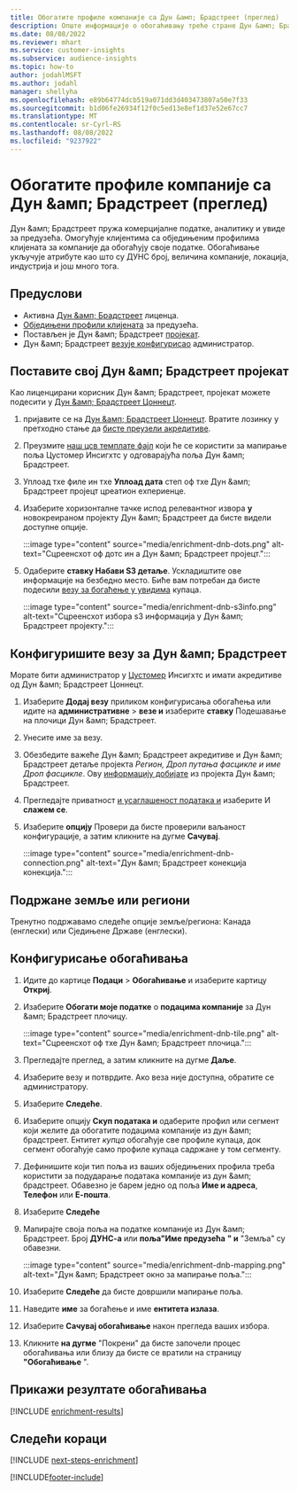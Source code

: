 ```yaml
---
title: Обогатите профиле компаније са Дун &амп; Брадстреет (преглед)
description: Опште информације о обогаћивању треће стране Дун &амп; Брадстреет.
ms.date: 08/08/2022
ms.reviewer: mhart
ms.service: customer-insights
ms.subservice: audience-insights
ms.topic: how-to
author: jodahlMSFT
ms.author: jodahl
manager: shellyha
ms.openlocfilehash: e89b64774dcb519a071dd3d403473807a50e7f33
ms.sourcegitcommit: b1d06fe26934f12f0c5ed13e8ef1d37e52e67cc7
ms.translationtype: MT
ms.contentlocale: sr-Cyrl-RS
ms.lasthandoff: 08/08/2022
ms.locfileid: "9237922"
---
```

# <a name="enrich-company-profiles-with-dun--bradstreet-preview"></a>Обогатите профиле компаније са Дун &амп; Брадстреет (преглед)

Дун &амп; Брадстреет пружа комерцијалне податке, аналитику и увиде за предузећа. Омогућује клијентима са обједињеним профилима клијената за компаније да обогаћују своје податке. Обогаћивање укључује атрибуте као што су ДУНС број, величина компаније, локација, индустрија и још много тога.

## <a name="prerequisites"></a>Предуслови

- Активна [Дун &амп; Брадстреет](https://www.dnb.com/marketing/media/give-your-data-a-boost.html?source=microsoft_audience_insights) лиценца.
- [Обједињени профили клијената](customer-profiles.md) за предузећа.
- Постављен је Дун &амп; Брадстреет [пројекат](#set-up-your-dun--bradstreet-project).
- Дун &амп; Брадстреет [везу](connections.md)[је конфигурисао](#configure-a-connection-for-dun--bradstreet) администратор.

## <a name="set-up-your-dun--bradstreet-project"></a>Поставите свој Дун &амп; Брадстреет пројекат

Као лиценцирани корисник Дун &амп; Брадстреет, пројекат можете подесити у [Дун &амп; Брадстреет Цоннецт](https://connect.dnb.com?lead_source=microsoft_audienceinsights).

1. пријавите се на [Дун &амп; Брадстреет Цоннецт](https://connect.dnb.com?lead_source=microsoft_audienceinsights). Вратите лозинку у претходно стање да [бисте преузели акредитиве](https://sso.dnb.com/signin/forgot-password?lead_source=microsoft_audienceinsights).

1. Преузмите [наш цсв темплате фајл](https://c360devenrichment.blob.core.windows.net/mapping/DnBCIdatamapping.csv) који ће се користити за мапирање поља Цустомер Инсигхтс у одговарајућа поља Дун &амп; Брадстреет.

1. Уплоад тхе филе ин тхе **Уплоад дата** степ оф тхе Дун &амп; Брадстреет пројецт цреатион еxпериенце.

1. Изаберите хоризонталне тачке испод релевантног извора **у** новокреираном пројекту Дун &амп; Брадстреет да бисте видели доступне опције.

   :::image type="content" source="media/enrichment-dnb-dots.png" alt-text="Сцреенсхот оф дотс ин а Дун &амп; Брадстреет пројецт.":::

1. Одаберите **ставку Набави S3 детаље**. Ускладиштите ове информације на безбедно место. Биће вам потребан да бисте подесили [везу за богаћење у увидима](#configure-a-connection-for-dun--bradstreet) купаца.

   :::image type="content" source="media/enrichment-dnb-s3info.png" alt-text="Сцреенсхот избора s3 информација у Дун &амп; Брадстреет пројекту.":::

## <a name="configure-a-connection-for-dun--bradstreet"></a>Конфигуришите везу за Дун &амп; Брадстреет

Морате бити администратор у [Цустомер](permissions.md#admin) Инсигхтс и имати акредитиве од Дун &амп; Брадстреет Цоннецт.

1. Изаберите **Додај везу** приликом конфигурисања обогаћења или идите на **административне** > **везе и** изаберите **ставку** Подешавање на плочици Дун &амп; Брадстреет.

1. Унесите име за везу.

1. Обезбедите важеће Дун &амп; Брадстреет акредитиве и Дун &амп; Брадстреет детаље пројекта *Регион, Дроп путања фасцикле и име Дроп фасцикле*. Ову [информацију добијате](#set-up-your-dun--bradstreet-project) из пројекта Дун &амп; Брадстреет.

1. Прегледајте приватност [и усаглашеност података и](connections.md#data-privacy-and-compliance) изаберите И **слажем се**.

1. Изаберите **опцију** Провери да бисте проверили ваљаност конфигурације, а затим кликните на дугме **Сачувај**.

   :::image type="content" source="media/enrichment-dnb-connection.png" alt-text="Дун &амп; Брадстреет конекција конекција.":::

## <a name="supported-countries-or-regions"></a>Подржане земље или региони

Тренутно подржавамо следеће опције земље/региона: Канада (енглески) или Сједињене Државе (енглески).

## <a name="configure-the-enrichment"></a>Конфигурисање обогаћивања

1. Идите до картице **Подаци** > **Обогаћивање** и изаберите картицу **Откриј**.

1. Изаберите **Обогати моје податке** о **подацима компаније** за Дун &амп; Брадстреет плочицу.

   :::image type="content" source="media/enrichment-dnb-tile.png" alt-text="Сцреенсхот оф тхе Дун &амп; Брадстреет плочица.":::

1. Прегледајте преглед, а затим кликните на дугме **Даље**.

1. Изаберите везу и потврдите. Ако веза није доступна, обратите се администратору.

1. Изаберите **Следеће**.

1. Изаберите опцију **Скуп података и** одаберите профил или сегмент који желите да обогатите подацима компаније из дун &амп; брадстреет. Ентитет *купца* обогаћује све профиле купаца, док сегмент обогаћује само профиле купаца садржане у том сегменту.

1. Дефинишите који тип поља из ваших обједињених профила треба користити за подударање података компаније из дун &амп; брадстреет. Обавезно је барем једно од поља **Име и адреса**, **Телефон** или **Е-пошта**.

1. Изаберите **Следеће**

1. Мапирајте своја поља на податке компаније из Дун &амп; Брадстреет. Број **ДУНС-а** или **поља"Име предузећа** **" и** "Земља" су обавезни.

      :::image type="content" source="media/enrichment-dnb-mapping.png" alt-text="Дун &амп; Брадстреет окно за мапирање поља.":::

1. Изаберите **Следеће** да бисте довршили мапирање поља.

1. Наведите **име** за богаћење и име **ентитета излаза**.

1. Изаберите **Сачувај обогаћивање** након прегледа ваших избора.

1. Кликните **на дугме** "Покрени" да бисте започели процес обогаћивања или близу да бисте се вратили на страницу **"Обогаћивање** ".

## <a name="view-enrichment-results"></a>Прикажи резултате обогаћивања

[!INCLUDE [enrichment-results](includes/enrichment-results.md)]

## <a name="next-steps"></a>Следећи кораци

[!INCLUDE [next-steps-enrichment](includes/next-steps-enrichment.md)]

[!INCLUDE[footer-include](includes/footer-banner.md)]
